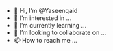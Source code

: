 - 👋 Hi, I’m @Yaseenqaid
- 👀 I’m interested in ...
- 🌱 I’m currently learning ...
- 💞️ I’m looking to collaborate on ...
- 📫 How to reach me ...

<!---
Yaseenqaid/Yaseenqaid is a ✨ special ✨ repository because its `README.md` (this file) appears on your GitHub profile.
You can click the Preview link to take a look at your changes.
--->
